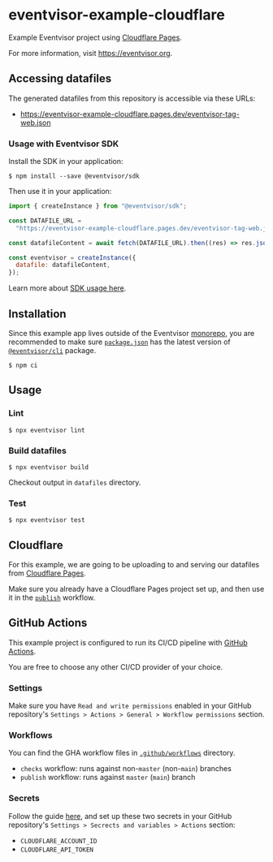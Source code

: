 # eventvisor-example-cloudflare

Example Eventvisor project using [Cloudflare Pages](https://pages.cloudflare.com/).

For more information, visit https://eventvisor.org.

## Accessing datafiles

The generated datafiles from this repository is accessible via these URLs:

- https://eventvisor-example-cloudflare.pages.dev/eventvisor-tag-web.json

### Usage with Eventvisor SDK

Install the SDK in your application:

```
$ npm install --save @eventvisor/sdk
```

Then use it in your application:

```js
import { createInstance } from "@eventvisor/sdk";

const DATAFILE_URL =
  "https://eventvisor-example-cloudflare.pages.dev/eventvisor-tag-web.json";

const datafileContent = await fetch(DATAFILE_URL).then((res) => res.json());

const eventvisor = createInstance({
  datafile: datafileContent,
});
```

Learn more about [SDK usage here](https://eventvisor.org/docs/sdks/javascript/).

## Installation

Since this example app lives outside of the Eventvisor [monorepo](https://github.com/featurevisor/eventvisor), you are recommended to make sure [`package.json`](./package.json) has the latest version of [`@eventvisor/cli`](https://www.npmjs.com/package/@eventvisor/cli) package.

```
$ npm ci
```

## Usage

### Lint

```
$ npx eventvisor lint
```

### Build datafiles

```
$ npx eventvisor build
```

Checkout output in `datafiles` directory.

### Test

```
$ npx eventvisor test
```

## Cloudflare

For this example, we are going to be uploading to and serving our datafiles from [Cloudflare Pages](https://pages.cloudflare.com/).

Make sure you already have a Cloudflare Pages project set up, and then use it in the [`publish`](./.github/workflows/publish.yml) workflow.

## GitHub Actions

This example project is configured to run its CI/CD pipeline with [GitHub Actions](https://github.com/features/actions).

You are free to choose any other CI/CD provider of your choice.

### Settings

Make sure you have `Read and write permissions` enabled in your GitHub repository's `Settings > Actions > General > Workflow permissions` section.

### Workflows

You can find the GHA workflow files in [`.github/workflows`](./.github/workflows) directory.

- `checks` workflow: runs against non-`master` (non-`main`) branches
- `publish` workflow: runs against `master` (`main`) branch

### Secrets

Follow the guide [here](https://developers.cloudflare.com/pages/how-to/use-direct-upload-with-continuous-integration/), and set up these two secrets in your GitHub repository's `Settings > Secrects and variables > Actions` section:

- `CLOUDFLARE_ACCOUNT_ID`
- `CLOUDFLARE_API_TOKEN`

